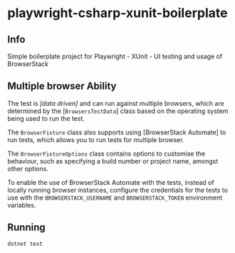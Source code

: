 # playwright-csharp-xunit-boilerplate


## Info

Simple boilerplate project for Playwright - XUnit - UI testing and usage of BrowserStack

## Multiple browser Ability

The test is _[data driven]_ and can run against multiple browsers, which are
determined by the [`BrowsersTestData`] class based on the operating system being
used to run the test.

The `BrowserFixture` class also supports using [BrowserStack Automate] to run
tests, which allows you to run tests for multiple browser.

The `BrowserFixtureOptions` class contains options to customise the behaviour,
such as specifying a build number or project name, amongst other options. 

To enable the use of BrowserStack Automate with the tests, instead of locally
running browser instances, configure the credentials for the tests to use with
the `BROWSERSTACK_USERNAME` and `BROWSERSTACK_TOKEN` environment variables.

## Running

```
dotnet test
```



